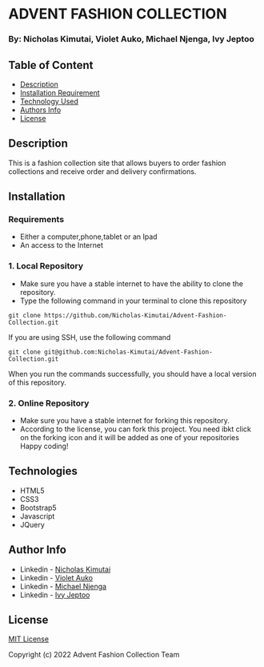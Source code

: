 # ADVENT FASHION COLLECTION
### By: Nicholas Kimutai, Violet Auko, Michael Njenga, Ivy Jeptoo
## Table of Content
-   [Description](#description)
-   [Installation Requirement](#installation)
-   [Technology Used](#technologies)
-   [Authors Info](#author-info)
-   [License](#License)
## Description
This is a fashion collection site that allows buyers to order fashion collections and receive order and delivery confirmations.
## Installation
### Requirements
-   Either a computer,phone,tablet or an Ipad
-   An access to the Internet
### 1. Local Repository
-   Make sure you have a stable internet to have the ability to clone the repository.
-   Type the following command in your terminal to clone this repository
```
git clone https://github.com/Nicholas-Kimutai/Advent-Fashion-Collection.git
```
If you are using SSH, use the following command
```
git clone git@github.com:Nicholas-Kimutai/Advent-Fashion-Collection.git
```
When you run the commands successfully, you should have a local version of this repository.
### 2. Online Repository
-   Make sure you have a stable internet for forking this repository.
-   According to the license, you can fork this project. You need ibkt click on the forking icon and it will be added as one of your repositories
Happy coding!
## Technologies
* HTML5
* CSS3
* Bootstrap5
* Javascript
* JQuery


## Author Info
-   Linkedin - [Nicholas Kimutai](https://www.linkedin.com/in/nicholas-kimutai-1b629a127/)
-   Linkedin - [Violet Auko](https://www.linkedin.com/in/violet-auko-429475218)
-   Linkedin - [Michael Njenga]()
-   Linkedin - [Ivy Jeptoo]()

## License
[MIT License](./LICENSE)

Copyright (c) 2022 Advent Fashion Collection Team